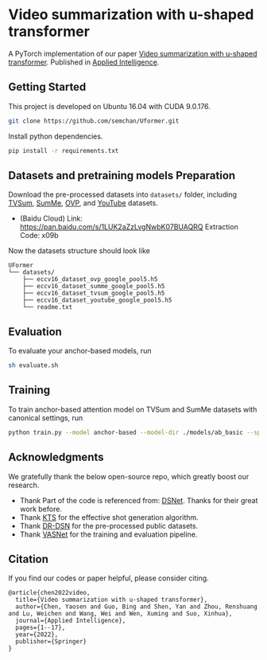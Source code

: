 # Video summarization with u-shaped transformer


A PyTorch implementation of our paper [Video summarization with u-shaped transformer](https://link.springer.com/article/10.1007/s10489-022-03451-1). Published in [Applied Intelligence](https://www.springer.com/journal/10489).

## Getting Started

This project is developed on Ubuntu 16.04 with CUDA 9.0.176.


```sh
git clone https://github.com/semchan/Uformer.git
```


Install python dependencies.

```sh
pip install -r requirements.txt
```

## Datasets and pretraining models Preparation

Download the pre-processed datasets into `datasets/` folder, including [TVSum](https://github.com/yalesong/tvsum), [SumMe](https://gyglim.github.io/me/vsum/index.html), [OVP](https://sites.google.com/site/vsummsite/download), and [YouTube](https://sites.google.com/site/vsummsite/download) datasets.



+ (Baidu Cloud) Link: https://pan.baidu.com/s/1LUK2aZzLvgNwbK07BUAQRQ Extraction Code: x09b


Now the datasets structure should look like

```
UFormer
└── datasets/
    ├── eccv16_dataset_ovp_google_pool5.h5
    ├── eccv16_dataset_summe_google_pool5.h5
    ├── eccv16_dataset_tvsum_google_pool5.h5
    ├── eccv16_dataset_youtube_google_pool5.h5
    └── readme.txt
```

## Evaluation

To evaluate your anchor-based models, run

```sh
sh evaluate.sh
```



## Training


To train anchor-based attention model on TVSum and SumMe datasets with canonical settings, run

```sh
python train.py --model anchor-based --model-dir ./models/ab_basic --splits ./splits/tvsum.yml ./splits/summe.yml

```






## Acknowledgments

We gratefully thank the below open-source repo, which greatly boost our research.
+ Thank Part of the code is referenced from:  [DSNet](https://github.com/li-plus/DSNet). Thanks for their great work before.
+ Thank [KTS](https://github.com/pathak22/videoseg/tree/master/lib/kts) for the effective shot generation algorithm.
+ Thank [DR-DSN](https://github.com/KaiyangZhou/pytorch-vsumm-reinforce) for the pre-processed public datasets.
+ Thank [VASNet](https://github.com/ok1zjf/VASNet) for the training and evaluation pipeline.

## Citation

If you find our codes or paper helpful, please consider citing.

```
@article{chen2022video,
  title={Video summarization with u-shaped transformer},
  author={Chen, Yaosen and Guo, Bing and Shen, Yan and Zhou, Renshuang and Lu, Weichen and Wang, Wei and Wen, Xuming and Suo, Xinhua},
  journal={Applied Intelligence},
  pages={1--17},
  year={2022},
  publisher={Springer}
}

```
